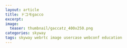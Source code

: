 ```yaml
---
layout: article
title: ドコモgacco
excerpt: 
image:
  teaser: thumbnail/gaccatz_400x250.png
categories: skyway
tags: skyway webrtc image usercase webconf education
---
```



